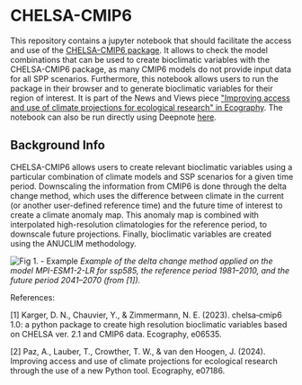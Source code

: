 # CHELSA-CMIP6

This repository contains a jupyter notebook that should facilitate the access and use of the [CHELSA-CMIP6 package](https://doi.org/10.1111/ecog.06535). It allows to check the model combinations that can be used to create bioclimatic variables with the CHELSA-CMIP6 package, as many CMIP6 models do not provide input data for all SPP scenarios. Furthermore, this notebook allows users to run the package in their browser and to generate bioclimatic variables for their region of interest. It is part of the News and Views piece ["Improving access and use of climate projections for ecological research" in Ecography](https://doi.org/10.1111/ecog.07186). The notebook can also be run directly using Deepnote [here](https://deepnote.com/workspace/Tom-Lauber-8823942f-5d9d-4334-a4af-7dca06f14d96/project/CHELSA-CMIP6-c7435d00-916d-4787-8797-c90e1c929bdb/notebook/chelsacmip6-f64dae7722e9453b91a3ae5b4a462124?utm_source=share-modal&utm_medium=product-shared-content&utm_campaign=notebook&utm_content=c7435d00-916d-4787-8797-c90e1c929bdb).

## Background Info

CHELSA-CMIP6 allows users to create relevant bioclimatic variables using a particular combination of climate models and SSP scenarios for a given time period. Downscaling the information from CMIP6 is done through the delta change method, which uses the difference between climate in the current (or another user-defined reference time) and the future time of interest to create a climate anomaly map. This anomaly map is combined with interpolated high-resolution climatologies for the reference period, to downscale future projections. Finally, bioclimatic variables are created using the ANUCLIM methodology.

![Fig 1. - Example](https://nsojournals.onlinelibrary.wiley.com/cms/asset/77e4a13c-e1a4-4d50-afdf-14937ea6285f/ecog12994-fig-0001-m.jpg)
*Example of the delta change method applied on the model MPI-ESM1-2-LR for ssp585, the reference period 1981–2010, and the future period 2041–2070 (from [1]).*


References: 

[1] Karger, D. N., Chauvier, Y., & Zimmermann, N. E. (2023). chelsa‐cmip6 1.0: a python package to create high resolution bioclimatic variables based on CHELSA ver. 2.1 and CMIP6 data. Ecography, e06535.

[2] Paz, A., Lauber, T., Crowther, T. W., & van den Hoogen, J. (2024). Improving access and use of climate projections for ecological research through the use of a new Python tool. Ecography, e07186.

